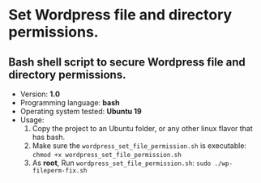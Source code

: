 # Set Wordpress file and directory permissions.

## Bash shell script to secure Wordpress file and directory permissions.

- Version: **1.0**
- Programming language: **bash**
- Operating system tested: **Ubuntu 19**
- Usage:
   1. Copy the project to an Ubuntu folder, or any other linux flavor that has bash. 
   1. Make sure the `wordpress_set_file_permission.sh` is executable:
       `chmod +x wordpress_set_file_permission.sh`
   1. As **root**, Run `wordpress_set_file_permission.sh`:
       `sudo ./wp-fileperm-fix.sh`

